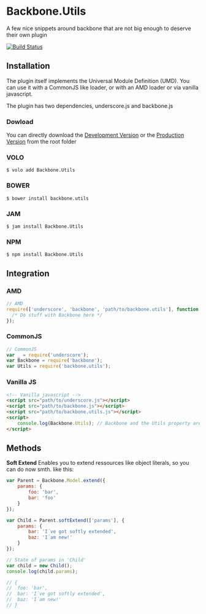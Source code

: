 Backbone.Utils
==============

A few nice snippets around backbone that are not big enough to deserve their own plugin

[![Build Status](https://secure.travis-ci.org/asciidisco/Backbone.Utils.png?branch=master)](http://travis-ci.org/asciidisco/Backbone.Utils)

## Installation

The plugin itself implements the Universal Module Definition (UMD).
You can use it with a CommonJS like loader, or with an AMD loader or via
vanilla javascript.

The plugin has two dependencies, underscore.js and backbone.js

### Dowload
You can directly download the
[Development Version](https://raw.github.com/asciidisco/Backbone.Utils/master/backbone.utils.js)
or the
[Production Version](https://raw.github.com/asciidisco/Backbone.Utils/master/backbone.utils.min.js)
from the root folder

### VOLO
```shell
$ volo add Backbone.Utils
```

### BOWER
```shell
$ bower install backbone.utils
```

### JAM
```shell
$ jam install Backbone.Utils
```

### NPM
```shell
$ npm install Backbone.Utils
```

## Integration

### AMD
```javascript
// AMD
require(['underscore', 'backbone', 'path/to/backbone.utils'], function (_, Backbone, Utils) {
  /* Do stuff with Backbone here */
});
```

### CommonJS
```javascript
// CommonJS
var _ = require('underscore');
var Backbone = require('backbone');
var Utils = require('backbone.utils');
```

### Vanilla JS
```html
<!-- Vanilla javascript -->
<script src="path/to/underscore.js"></script>
<script src="path/to/backbone.js"></script>
<script src="path/to/backbone.utils.js"></script>
<script>
	console.log(Backbone.Utils); // Backbone and the Utils property are globals
</script>
```

## Methods

**Soft Extend**
Enables you to extend ressources like object literals,
so you can do now smth. like this:

```javascript
var Parent = Backbone.Model.extend({
	params: {
		foo: 'bar',
		bar: 'foo'
	}
});

var Child = Parent.softExtend(['params'], {
	params: {
		bar: 'I´ve got softly extended',
		baz: 'I´am new!'
	}
});

// State of params in 'Child'
var child = new Child();
console.log(child.params);

// {
//	foo: 'bar',
//	bar: 'I´ve got softly extended',
//	baz: 'I´am new!'
// }
```